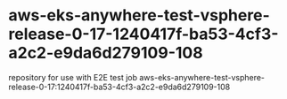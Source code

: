 # aws-eks-anywhere-test-vsphere-release-0-17-1240417f-ba53-4cf3-a2c2-e9da6d279109-108
repository for use with E2E test job aws-eks-anywhere-test-vsphere-release-0-17:1240417f-ba53-4cf3-a2c2-e9da6d279109-108
